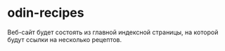 # odin-recipes
Веб-сайт будет состоять из главной индексной страницы, на которой будут ссылки на несколько рецептов.